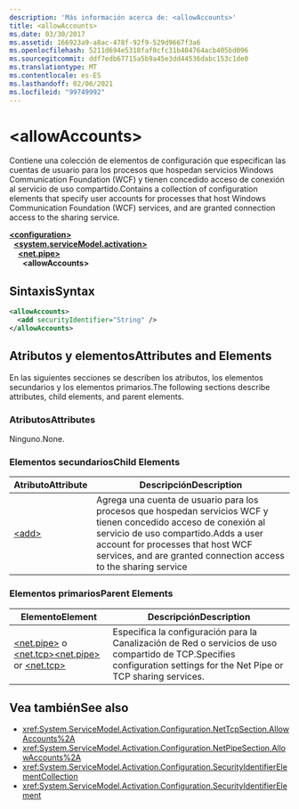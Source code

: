 ```yaml
---
description: 'Más información acerca de: <allowAccounts>'
title: <allowAccounts>
ms.date: 03/30/2017
ms.assetid: 166923a9-a8ac-478f-92f9-529d9667f3a6
ms.openlocfilehash: 5211d694e5318faf0cfc31b404764acb405bd096
ms.sourcegitcommit: ddf7edb67715a5b9a45e3dd44536dabc153c1de0
ms.translationtype: MT
ms.contentlocale: es-ES
ms.lasthandoff: 02/06/2021
ms.locfileid: "99749992"
---
```

# \<allowAccounts>

<span data-ttu-id="42a16-102">Contiene una colección de elementos de configuración que especifican las cuentas de usuario para los procesos que hospedan servicios Windows Communication Foundation (WCF) y tienen concedido acceso de conexión al servicio de uso compartido.</span><span class="sxs-lookup"><span data-stu-id="42a16-102">Contains a collection of configuration elements that specify user accounts for processes that host Windows Communication Foundation (WCF) services, and are granted connection access to the sharing service.</span></span>  
  
[**\<configuration>**](../configuration-element.md)\
&nbsp;&nbsp;[**\<system.serviceModel.activation>**](system-servicemodel-activation.md)\
&nbsp;&nbsp;&nbsp;&nbsp;[**\<net.pipe>**](net-pipe.md)\
&nbsp;&nbsp;&nbsp;&nbsp;&nbsp;&nbsp;**\<allowAccounts>**  
  
## <a name="syntax"></a><span data-ttu-id="42a16-103">Sintaxis</span><span class="sxs-lookup"><span data-stu-id="42a16-103">Syntax</span></span>  
  
```xml  
<allowAccounts>
  <add securityIdentifier="String" />
</allowAccounts>
```  
  
## <a name="attributes-and-elements"></a><span data-ttu-id="42a16-104">Atributos y elementos</span><span class="sxs-lookup"><span data-stu-id="42a16-104">Attributes and Elements</span></span>  

 <span data-ttu-id="42a16-105">En las siguientes secciones se describen los atributos, los elementos secundarios y los elementos primarios.</span><span class="sxs-lookup"><span data-stu-id="42a16-105">The following sections describe attributes, child elements, and parent elements.</span></span>  
  
### <a name="attributes"></a><span data-ttu-id="42a16-106">Atributos</span><span class="sxs-lookup"><span data-stu-id="42a16-106">Attributes</span></span>  

 <span data-ttu-id="42a16-107">Ninguno.</span><span class="sxs-lookup"><span data-stu-id="42a16-107">None.</span></span>  
  
### <a name="child-elements"></a><span data-ttu-id="42a16-108">Elementos secundarios</span><span class="sxs-lookup"><span data-stu-id="42a16-108">Child Elements</span></span>  
  
|<span data-ttu-id="42a16-109">Atributo</span><span class="sxs-lookup"><span data-stu-id="42a16-109">Attribute</span></span>|<span data-ttu-id="42a16-110">Descripción</span><span class="sxs-lookup"><span data-stu-id="42a16-110">Description</span></span>|  
|---------------|-----------------|  
|[\<add>](add-of-allowaccounts.md)|<span data-ttu-id="42a16-111">Agrega una cuenta de usuario para los procesos que hospedan servicios WCF y tienen concedido acceso de conexión al servicio de uso compartido.</span><span class="sxs-lookup"><span data-stu-id="42a16-111">Adds a user account for processes that host WCF services, and are granted connection access to the sharing service</span></span>|  
  
### <a name="parent-elements"></a><span data-ttu-id="42a16-112">Elementos primarios</span><span class="sxs-lookup"><span data-stu-id="42a16-112">Parent Elements</span></span>  
  
|<span data-ttu-id="42a16-113">Elemento</span><span class="sxs-lookup"><span data-stu-id="42a16-113">Element</span></span>|<span data-ttu-id="42a16-114">Descripción</span><span class="sxs-lookup"><span data-stu-id="42a16-114">Description</span></span>|  
|-------------|-----------------|  
|<span data-ttu-id="42a16-115">[\<net.pipe>](net-pipe.md) o [\<net.tcp>](net-tcp.md)</span><span class="sxs-lookup"><span data-stu-id="42a16-115">[\<net.pipe>](net-pipe.md) or [\<net.tcp>](net-tcp.md)</span></span>|<span data-ttu-id="42a16-116">Especifica la configuración para la Canalización de Red o servicios de uso compartido de TCP.</span><span class="sxs-lookup"><span data-stu-id="42a16-116">Specifies configuration settings for the Net Pipe or TCP sharing services.</span></span>|  
  
## <a name="see-also"></a><span data-ttu-id="42a16-117">Vea también</span><span class="sxs-lookup"><span data-stu-id="42a16-117">See also</span></span>

- <xref:System.ServiceModel.Activation.Configuration.NetTcpSection.AllowAccounts%2A>
- <xref:System.ServiceModel.Activation.Configuration.NetPipeSection.AllowAccounts%2A>
- <xref:System.ServiceModel.Activation.Configuration.SecurityIdentifierElementCollection>
- <xref:System.ServiceModel.Activation.Configuration.SecurityIdentifierElement>
